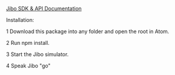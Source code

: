 [Jibo SDK & API Documentation](https://developers.jibo.com/sdk/docs/)

Installation:

1 Download this package into any folder and open the root in Atom.

2 Run npm install.

3 Start the Jibo simulator.

4 Speak Jibo "go"
